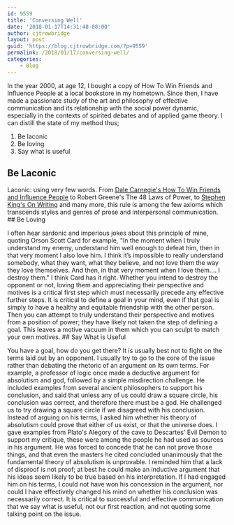 ```yaml
---
id: 9559
title: 'Conversing Well'
date: '2018-01-17T14:31:48-08:00'
author: cjtrowbridge
layout: post
guid: 'https://blog.cjtrowbridge.com/?p=9559'
permalink: /2018/01/17/conversing-well/
categories:
    - Blog
---
```


In the year 2000, at age 12, I bought a copy of How To Win Friends and Influence People at a local bookstore in my hometown. Since then, I have made a passionate study of the art and philosophy of effective communication and its relationship with the social power dynamic, especially in the contexts of spirited debates and of applied game theory. I can distill the state of my method thus;

1. Be laconic
2. Be loving
3. Say what is useful

## Be Laconic

Laconic: using very few words. From [Dale Carnegie's How To Win Friends and Influence People](https://blog.cjtrowbridge.com/2016/12/01/dale-carnegie-how-to-win-friends-and-influence-people/) to Robert Greene's The 48 Laws of Power, to [Stephen King's On Writing](https://blog.cjtrowbridge.com/2017/02/25/stephen-king-on-writing/) and many more, this rule is among the few axioms which transcends styles and genres of prose and interpersonal communication. ## Be Loving

I often hear sardonic and imperious jokes about this principle of mine, quoting Orson Scott Card for example, "In the moment when I truly understand my enemy, understand him well enough to defeat him, then in that very moment I also love him. I think it’s impossible to really understand somebody, what they want, what they believe, and not love them the way they love themselves. And then, in that very moment when I love them.... I destroy them." I think Card has it right. Whether you intend to destroy the opponent or not, loving them and appreciating their perspective and motives is a critical first step which must necessarily precede any effective further steps. It is critical to define a goal in your mind, even if that goal is simply to have a healthy and equitable friendship with the other person. Then you can attempt to truly understand their perspective and motives from a position of power; they have likely not taken the step of defining a goal. This leaves a motive vacuum in them which you can sculpt to match your own motives. ## Say What is Useful

You have a goal, how do you get there? It is usually best not to fight on the terms laid out by an opponent. I usually try to go to the core of the issue rather than debating the rhetoric of an argument on its own terms. For example, a professor of logic once made a deductive argument for absolutism and god, followed by a simple misdirection challenge. He included examples from several ancient philosophers to support his conclusion, and said that unless any of us could draw a square circle, his conclusion was correct, and therefore there must be a god. He challenged us to try drawing a square circle if we disagreed with his conclusion. Instead of arguing on his terms, I asked him whether his theory of absolutism could prove that either of us exist, or that the universe does. I gave examples from Plato's Alegory of the cave to Descartes' Evil Demon to support my critique, these were among the people he had used as sources in his argument. He was forced to concede that he can not prove those things, and that even the masters he cited concluded unanimously that the fundamental theory of absolutism is unprovable. I reminded him that a lack of disproof is not proof; at best he could make an inductive argument that his ideas seem likely to be true based on his interpretation. If I had engaged him on his terms, I could not have won his concession in the argument, nor could I have effectively changed his mind on whether his conclusion was necessarily correct. It is critical to successful and effective communication that we say what is useful, not our first reaction, and not quoting some talking point on the issue.